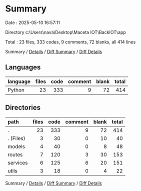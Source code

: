# Summary

Date : 2025-05-10 16:57:11

Directory c:\\Users\\nava\\Desktop\\Maceta IOT\\BackIOT\\app

Total : 23 files,  333 codes, 9 comments, 72 blanks, all 414 lines

Summary / [Details](details.md) / [Diff Summary](diff.md) / [Diff Details](diff-details.md)

## Languages
| language | files | code | comment | blank | total |
| :--- | ---: | ---: | ---: | ---: | ---: |
| Python | 23 | 333 | 9 | 72 | 414 |

## Directories
| path | files | code | comment | blank | total |
| :--- | ---: | ---: | ---: | ---: | ---: |
| . | 23 | 333 | 9 | 72 | 414 |
| . (Files) | 3 | 30 | 0 | 10 | 40 |
| models | 4 | 40 | 0 | 8 | 48 |
| routes | 7 | 120 | 3 | 30 | 153 |
| services | 6 | 125 | 6 | 20 | 151 |
| utils | 3 | 18 | 0 | 4 | 22 |

Summary / [Details](details.md) / [Diff Summary](diff.md) / [Diff Details](diff-details.md)